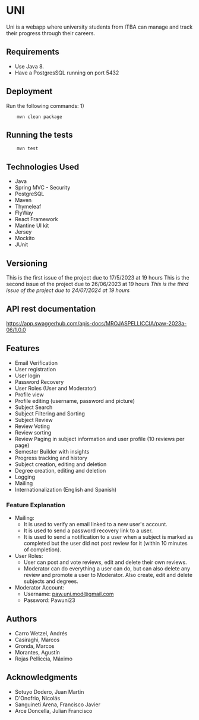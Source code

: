 # UNI

Uni is a webapp where university students from ITBA can manage and track their progress through their careers. 

## Requirements

- Use Java 8.
- Have a PostgresSQL running on port 5432

## Deployment

Run the following commands: 
1)
```
    mvn clean package
```
## Running the tests
```
    mvn test
```

## Technologies Used

  - Java
  - Spring MVC - Security
  - PostgreSQL
  - Maven
  - Thymeleaf
  - FlyWay
  - React Framework
  - Mantine UI kit
  - Jersey
  - Mockito
  - JUnit

## Versioning

This is the first issue of the project due to 17/5/2023 at 19 hours
This is the second issue of the project due to 26/06/2023 at 19 hours
*This is the third issue of the project due to 24/07/2024 at 19 hours*

## API rest documentation
https://app.swaggerhub.com/apis-docs/MROJASPELLICCIA/paw-2023a-06/1.0.0

## Features

  - Email Verification
  - User registration
  - User login
  - Password Recovery
  - User Roles (User and Moderator)
  - Profile view
  - Profile editing (username, password and picture)
  - Subject Search
  - Subject Filtering and Sorting
  - Subject Review
  - Review Voting
  - Review sorting
  - Review Paging in subject information and user profile (10 reviews per page)
  - Semester Builder with insights 
  - Progress tracking and history
  - Subject creation, editing and deletion
  - Degree creation, editing and deletion
  - Logging
  - Mailing
  - Internationalization (English and Spanish)

### Feature Explanation
  - Mailing:
    - It is used to verify an email linked to a new user's account.
    - It is used to send a password recovery link to a user.
    - It is used to send a notification to a user when a subject is marked as completed but the user did not post review for it (within 10 minutes of completion).
  - User Roles: 
    - User can post and vote reviews, edit and delete their own reviews.
    - Moderator can do everything a user can do, but can also delete any review and promote a user to Moderator. Also create, edit and delete subjects and degrees.
  - Moderator Account:
    - Username: paw.uni.mod@gmail.com
    - Password: Pawuni23

## Authors

  - Carro Wetzel, Andrés
  - Casiraghi, Marcos
  - Gronda, Marcos
  - Morantes, Agustín
  - Rojas Pelliccia, Máximo 


## Acknowledgments

  - Sotuyo Dodero, Juan Martin
  - D'Onofrio, Nicolás
  - Sanguineti Arena, Francisco Javier
  - Arce Doncella, Julian Francisco
